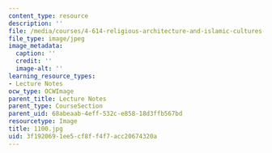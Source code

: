 ```yaml
---
content_type: resource
description: ''
file: /media/courses/4-614-religious-architecture-and-islamic-cultures-fall-2002/3f1920691ee5cf8ff4f7acc20674320a_1100.jpg
file_type: image/jpeg
image_metadata:
  caption: ''
  credit: ''
  image-alt: ''
learning_resource_types:
- Lecture Notes
ocw_type: OCWImage
parent_title: Lecture Notes
parent_type: CourseSection
parent_uid: 68abeaab-4eff-532c-e858-18d3ffb567bd
resourcetype: Image
title: 1100.jpg
uid: 3f192069-1ee5-cf8f-f4f7-acc20674320a
---
```

